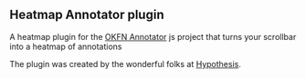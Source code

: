 Heatmap Annotator plugin
------------------------

A heatmap plugin for the [OKFN Annotator](https://github.com/okfn/annotator) js project
that turns your scrollbar into a heatmap of annotations

The plugin was created by the wonderful folks at
[Hypothesis](http://hypothes.is).
